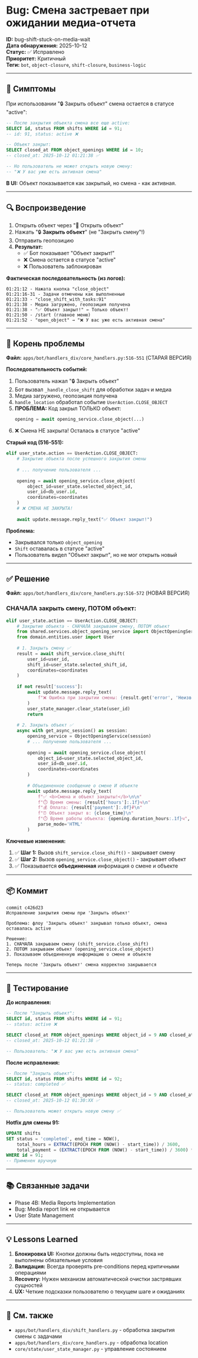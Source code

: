 # Bug: Смена застревает при ожидании медиа-отчета

**ID:** bug-shift-stuck-on-media-wait  
**Дата обнаружения:** 2025-10-12  
**Статус:** ✅ Исправлено  
**Приоритет:** Критичный  
**Теги:** `bot`, `object-closure`, `shift-closure`, `business-logic`

---

## 🐛 Симптомы

При использовании "🔒 Закрыть объект" смена остается в статусе "active":

```sql
-- После закрытия объекта смена все еще active:
SELECT id, status FROM shifts WHERE id = 91;
-- id: 91, status: active ❌

-- Объект закрыт:
SELECT closed_at FROM object_openings WHERE id = 10;
-- closed_at: 2025-10-12 01:21:38 ✅

-- Но пользователь не может открыть новую смену:
-- "❌ У вас уже есть активная смена"
```

**В UI:** Объект показывается как закрытый, но смена - как активная.

---

## 🔍 Воспроизведение

1. Открыть объект через "🏢 Открыть объект"
2. Нажать "🔒 **Закрыть объект**" (не "Закрыть смену"!)
3. Отправить геопозицию
4. **Результат:** 
   - ✅ Бот показывает "Объект закрыт!"
   - ❌ Смена остается в статусе "active"
   - ❌ Пользователь заблокирован

**Фактическая последовательность (из логов):**
```
01:21:12 - Нажата кнопка "close_object"
01:21:16-31 - Задачи отмечены как выполненные
01:21:33 - "close_shift_with_tasks:91"
01:21:38 - Медиа загружено, геопозиция получена
01:21:38 - "✅ Объект закрыт!" ← Только объект!
01:21:50 - /start (главное меню)
01:21:52 - "open_object" → "❌ У вас уже есть активная смена"
```

---

## 🔧 Корень проблемы

**Файл:** `apps/bot/handlers_div/core_handlers.py:516-551` (СТАРАЯ ВЕРСИЯ)

**Последовательность событий:**
1. Пользователь нажал "🔒 Закрыть объект"
2. Бот вызвал `_handle_close_shift` для обработки задач и медиа
3. Медиа загружено, геопозиция получена
4. `handle_location` обработал событие `UserAction.CLOSE_OBJECT`
5. **ПРОБЛЕМА:** Код закрыл ТОЛЬКО объект:
   ```python
   opening = await opening_service.close_object(...)
   ```
6. ❌ Смена НЕ закрыта! Осталась в статусе "active"

**Старый код (516-551):**
```python
elif user_state.action == UserAction.CLOSE_OBJECT:
    # Закрытие объекта после успешного закрытия смены
    
    # ... получение пользователя ...
    
    opening = await opening_service.close_object(
        object_id=user_state.selected_object_id,
        user_id=db_user.id,
        coordinates=coordinates
    )
    # ❌ СМЕНА НЕ ЗАКРЫТА!
    
    await update.message.reply_text("✅ Объект закрыт!")
```

**Проблема:** 
- Закрывался только `object_opening`
- `Shift` оставалась в статусе "active"
- Пользователь видел "Объект закрыт", но не мог открыть новый

---

## ✅ Решение

**Файл:** `apps/bot/handlers_div/core_handlers.py:516-572` (НОВАЯ ВЕРСИЯ)

### СНАЧАЛА закрыть смену, ПОТОМ объект:

```python
elif user_state.action == UserAction.CLOSE_OBJECT:
    # Закрытие объекта - СНАЧАЛА закрываем смену, ПОТОМ объект
    from shared.services.object_opening_service import ObjectOpeningService
    from domain.entities.user import User
    
    # 1. Закрыть смену ✅
    result = await shift_service.close_shift(
        user_id=user_id,
        shift_id=user_state.selected_shift_id,
        coordinates=coordinates
    )
    
    if not result['success']:
        await update.message.reply_text(
            f"❌ Ошибка при закрытии смены: {result.get('error', 'Неизвестная ошибка')}"
        )
        user_state_manager.clear_state(user_id)
        return
    
    # 2. Закрыть объект ✅
    async with get_async_session() as session:
        opening_service = ObjectOpeningService(session)
        # ... получение пользователя ...
        
        opening = await opening_service.close_object(
            object_id=user_state.selected_object_id,
            user_id=db_user.id,
            coordinates=coordinates
        )
        
        # Объединенное сообщение о смене И объекте
        await update.message.reply_text(
            f"✅ <b>Смена и объект закрыты!</b>\n\n"
            f"⏱️ Время смены: {result['hours']:.1f}ч\n"
            f"💰 Оплата: {result['payment']:.0f}₽\n"
            f"⏰ Объект закрыт в: {close_time}\n"
            f"⏱️ Время работы объекта: {opening.duration_hours:.1f}ч",
            parse_mode='HTML'
        )
```

**Ключевые изменения:**
1. ✅ **Шаг 1:** Вызов `shift_service.close_shift()` - закрывает смену
2. ✅ **Шаг 2:** Вызов `opening_service.close_object()` - закрывает объект
3. ✅ Показывается **объединенная** информация о смене и объекте

---

## 📦 Коммит

```
commit c426d23
Исправление закрытия смены при 'Закрыть объект'

Проблема: флоу 'Закрыть объект' закрывал только объект, смена оставалась active

Решение:
1. СНАЧАЛА закрываем смену (shift_service.close_shift)
2. ПОТОМ закрываем объект (opening_service.close_object)
3. Показываем объединенную информацию о смене и объекте

Теперь после 'Закрыть объект' смена корректно закрывается
```

---

## 🧪 Тестирование

**До исправления:**
```sql
-- После "Закрыть объект":
SELECT id, status FROM shifts WHERE id = 91;
-- status: active ❌

SELECT closed_at FROM object_openings WHERE object_id = 9 AND closed_at IS NOT NULL;
-- closed_at: 2025-10-12 01:21:38 ✅

-- Пользователь: "❌ У вас уже есть активная смена"
```

**После исправления:**
```sql
-- После "Закрыть объект":
SELECT id, status FROM shifts WHERE id = 92;
-- status: completed ✅

SELECT closed_at FROM object_openings WHERE object_id = 9 AND closed_at IS NOT NULL;
-- closed_at: 2025-10-12 01:30:XX ✅

-- Пользователь может открыть новую смену ✅
```

**Hotfix для смены 91:**
```sql
UPDATE shifts 
SET status = 'completed', end_time = NOW(),
    total_hours = EXTRACT(EPOCH FROM (NOW() - start_time)) / 3600,
    total_payment = (EXTRACT(EPOCH FROM (NOW() - start_time)) / 3600) * hourly_rate
WHERE id = 91;
-- Применен вручную
```

---

## 📚 Связанные задачи

- Phase 4B: Media Reports Implementation
- Bug: Media report link не открывается
- User State Management

---

## 💡 Lessons Learned

1. **Блокировка UI:** Кнопки должны быть недоступны, пока не выполнены обязательные условия
2. **Валидация:** Всегда проверять pre-conditions перед критичными операциями
3. **Recovery:** Нужен механизм автоматической очистки застрявших сущностей
4. **UX:** Четкие подсказки пользователю о текущем шаге и ожиданиях

---

## 🔗 См. также

- `apps/bot/handlers_div/shift_handlers.py` - обработка закрытия смены с задачами
- `apps/bot/handlers_div/core_handlers.py` - обработка location
- `core/state/user_state_manager.py` - управление состоянием


